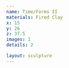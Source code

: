 ```yaml
---
name: Time/Forms II
materials: Fired Clay
x: 15
y: 26
z: 37.5
images: 1
details: 2

layout: sculpture
---
```

